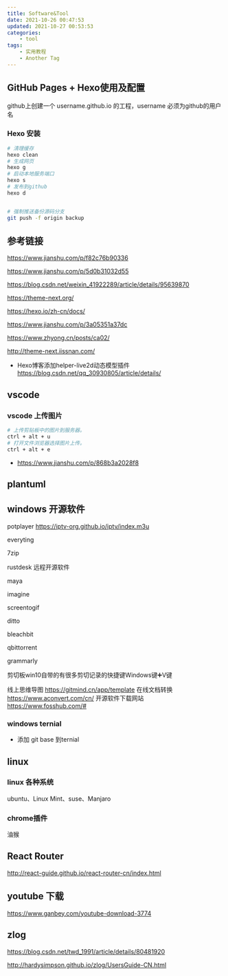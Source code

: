 ```yaml
---
title: Software&Tool
date: 2021-10-26 00:47:53
updated: 2021-10-27 00:53:53
categories: 
    - tool
tags: 
    - 实用教程
    - Another Tag
---
```



## GitHub Pages + Hexo使用及配置

github上创建一个  username.github.io 的工程，username 必须为github的用户名

<!--more-->

### Hexo 安装

```sh
# 清理缓存
hexo clean
# 生成网页
hexo g
# 启动本地服务端口
hexo s
# 发布到github
hexo d


# 强制推送备份源码分支
git push -f origin backup
```

## 参考链接

https://www.jianshu.com/p/f82c76b90336

https://www.jianshu.com/p/5d0b31032d55

https://blog.csdn.net/weixin_41922289/article/details/95639870

https://theme-next.org/

https://hexo.io/zh-cn/docs/

https://www.jianshu.com/p/3a05351a37dc

https://www.zhyong.cn/posts/ca02/

http://theme-next.iissnan.com/

- Hexo博客添加helper-live2d动态模型插件
https://blog.csdn.net/qq_30930805/article/details/

## vscode

### vscode 上传图片

```sh
# 上传剪贴板中的图片到服务器。
ctrl + alt + u
# 打开文件浏览器选择图片上传。
ctrl + alt + e

```
- https://www.jianshu.com/p/868b3a2028f8


## plantuml




## windows 开源软件

 potplayer 
https://iptv-org.github.io/iptv/index.m3u



everyting

7zip

rustdesk  远程开源软件

maya

imagine

screentogif

ditto

bleachbit

qbittorrent

grammarly

剪切板win10自带的有很多剪切记录的快捷键Windows键➕V键

线上思维导图
https://gitmind.cn/app/template
在线文档转换
https://www.aconvert.com/cn/
开源软件下载网站
https://www.fosshub.com/#

### windows ternial 
- 添加 git base 到ternial


## linux

### linux 各种系统

ubuntu、Linux Mint、suse、Manjaro

### chrome插件

油猴



## React Router


http://react-guide.github.io/react-router-cn/index.html


## youtube 下载
https://www.ganbey.com/youtube-download-3774



## zlog
https://blog.csdn.net/twd_1991/article/details/80481920

http://hardysimpson.github.io/zlog/UsersGuide-CN.html
